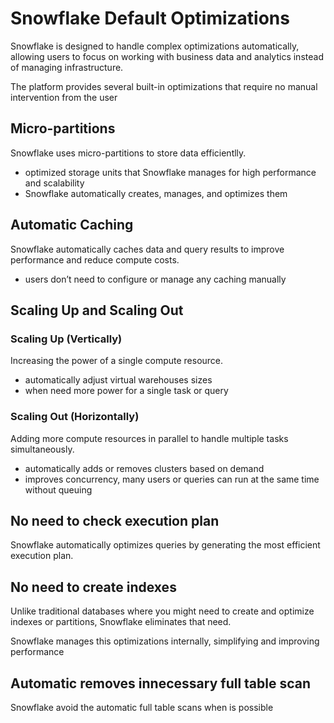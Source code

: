 # Snowflake Default Optimizations

Snowflake is designed to handle complex optimizations automatically, allowing users to focus on working with business data and analytics instead of managing infrastructure.

The platform provides several built-in optimizations that require no manual intervention from the user

## Micro-partitions

Snowflake uses micro-partitions to store data efficientlly.

- optimized storage units that Snowflake manages for high performance and scalability
- Snowflake automatically creates, manages, and optimizes them

## Automatic Caching

Snowflake automatically caches data and query results to improve performance and reduce compute costs.

- users don’t need to configure or manage any caching manually

## Scaling Up and Scaling Out

### Scaling Up (Vertically)

Increasing the power of a single compute resource.

- automatically adjust virtual warehouses sizes
- when need more power for a single task or query

### Scaling Out (Horizontally)

Adding more compute resources in parallel to handle multiple tasks simultaneously.

- automatically adds or removes clusters based on demand
- improves concurrency, many users or queries can run at the same time without queuing

## No need to check execution plan

Snowflake automatically optimizes queries by generating the most efficient execution plan.

## No need to create indexes

Unlike traditional databases where you might need to create and optimize indexes or partitions, Snowflake eliminates that need.

Snowflake manages this optimizations internally, simplifying and improving performance

## Automatic removes innecessary full table scan

Snowflake avoid the automatic full table scans when is possible

